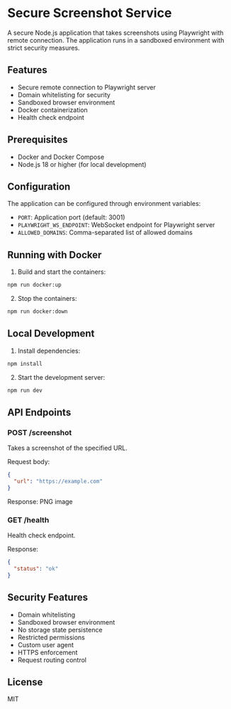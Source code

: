 # Secure Screenshot Service

A secure Node.js application that takes screenshots using Playwright with remote connection. The application runs in a sandboxed environment with strict security measures.

## Features

- Secure remote connection to Playwright server
- Domain whitelisting for security
- Sandboxed browser environment
- Docker containerization
- Health check endpoint

## Prerequisites

- Docker and Docker Compose
- Node.js 18 or higher (for local development)

## Configuration

The application can be configured through environment variables:

- `PORT`: Application port (default: 3001)
- `PLAYWRIGHT_WS_ENDPOINT`: WebSocket endpoint for Playwright server
- `ALLOWED_DOMAINS`: Comma-separated list of allowed domains

## Running with Docker

1. Build and start the containers:
```bash
npm run docker:up
```

2. Stop the containers:
```bash
npm run docker:down
```

## Local Development

1. Install dependencies:
```bash
npm install
```

2. Start the development server:
```bash
npm run dev
```

## API Endpoints

### POST /screenshot
Takes a screenshot of the specified URL.

Request body:
```json
{
  "url": "https://example.com"
}
```

Response: PNG image

### GET /health
Health check endpoint.

Response:
```json
{
  "status": "ok"
}
```

## Security Features

- Domain whitelisting
- Sandboxed browser environment
- No storage state persistence
- Restricted permissions
- Custom user agent
- HTTPS enforcement
- Request routing control

## License

MIT
